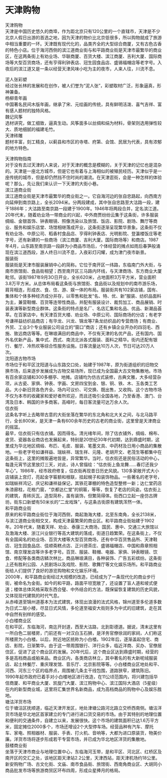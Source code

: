# 天津购物  
天津购物  
天津是中国历史悠久的商埠，作为距北京只有120公里的一个直辖市，天津是不少北京人假日出游的首选之地，因为天津的物价比北京低很多，所以购物就成了旅游中相当重要的一环。天津既有现代化的，品类齐全的大型综合商厦，又有古色古香的特色小店。位于海河西侧的滨江道商业街与和平路商业街是天津市最繁华的商业区，在这两条街上有劝业场、华联商厦、百货大楼、滨江商厦、吉利大厦、国际商场等大型百货商场，还有亨得利钟表店、冠生园食品店、盛锡福帽店等老字号。入夜后的滨江道又是一条以经营天津风味小吃为主的夜市，人来人往，川流不息。  

泥人张彩塑  
经过张长林的发展和在创作，被人们誉为“泥人张”，彩塑取材广泛，形象逼真，形神兼备。  
杨柳青年画  
中国著名民间木版年画，继承了宋、元绘画的传统，具有鲜明活泼、喜气吉祥、富有感人题材的独特风格。  
魏记风筝  
选材讲究，做工细致，逼真生动。风筝面多以丝绸和绢为材料，骨架则选用弹性较大、质地细腻的福建毛竹。  
天津砖雕  
题材丰富，刻工精良，以蓟县和市区的寺塔、府第、会馆、民居为代表，具有浓郁的地方特色。  

天津购物指南  
对于没有去过天津的人来说，对于天津的概念是模糊的，关于天津的记忆也是混杂的。天津是一座北方城市，但是它也有着与上海相似的被殖民经历。天津似乎是一座传统的城市，但是却仍然挡不住时尚的潮流。在天津逛街，会是一种怎样的体验呢？那么，先让我们来认识一下天津的大街小巷。  
滨江道商业街  
滨江道商业街是天津市最繁华的商业街之一。它自海河边的张自忠路起，向西南方向延伸到南京路上，全长2094米。分两段建成，其中张自忠路至大沽路一段，建干1886年；大沽路至南京路一段建于1900年。1946年将两段合并，定名滨江道。  
20年代末，随着劝业场一带商业的兴起，中外商贾纷纷云集于这条街，许多服装绸缎、金银首饰、钟表眼镜、照像洗染以及旅馆、饭店、影院、剧场、舞厅等商业、服务和娱乐店堂、场馆相继落成开业，这条街逐渐呈现繁华景象。这条街不仅有劝业场、中原公司、稻香村食品店、亨得利钟表店、光明影院、登瀛楼饭庄等老字号，还有新建的一些商场（滨江商厦、吉利大厦。国际商场等）和商店。1987年4月，山东路至南京路一段辟为小商品市场后，个体经营的摊点如雨后春笋般涌现在滨江道西段，游人终日川流不息，入夜彩灯闪耀，成为津门夜市新景。  
服装街  
服装街是天津市服装展销中心的简称。它位于南开区一纬路，东临南门外大街，与南市旅馆街、食品街相望；西至南开区三马路内环线，与天津商场、东方商业大厦毗邻。该街1987年9月3O日开业，全长620米，占地面积3万平方米，营业面积3.8万平方米。从总体布局看这条街与旅馆街、食品街以及规划中的南市游乐场，肩背相连，形成衣、食、住、游、娱一体的布局。服装街共有102家店铺，国有、集体和个体多种经济成分并存，以零售和批发“名、特、优、新”服装、纺织品面料为主，兼营鞋帽、百货等连带性商品，并配有服装设计、裁剪加工、商品展销、时装表演等新型商业群体。这条街的特点是名厂、名店汇集和名品、优品、新潮品荟萃。在百家店中，有天津百货大楼、劝业场、中原公司、国际商场的分店；有老字号谦祥益纺织品商店；有华龙、兴龙、锦龙等7条龙纺织品的专营商场；有商业、外贸、工业3个专业服装公司设立的“窗口”商店；还有乡镇企业开办的四羽毛、西施、致远商店等等。在琳琅满目的商品中，不仅有天津的名优产品，还有国内、国外名优新产品，集中式、西式、南流北派各式服装、面料之精华。街内还配有银行、餐厅、冷热欢等综合性服务设施。日客流量达10万人次，节日可达20万人次。  
沈阳道古物市场  
市场位于和平区沈阳道与山东路交口处，始建于1987年，原为街道组织的旧物交换市场，后来逐步发展成为古物交易场所，现已成为全国最大古文物集散地。市场有百余家店铺和300多棚亭、地摊。店铺均为仿古式装修，古典文雅，大多经营杂项，从古瓷、家俱、钟表、字画、文房四宝到金、银、铜、铁、木、玉各类工艺品，大小新旧货各色齐全。场内可议价、可交换、既出售，又收购。这个古物市场不仅为本市的收藏家和爱好者所欢迎，而且还吸引全国各地，乃至香港、澳门、台湾及日本、韩国的许多商客。高峰时，每日客流量可达万余人次。  
估衣街  
这条名字听上去略带古意的大街坐落在繁华的东北角和北大关之间，与北马路平行，全长800米，是天津一条有600余年历史的古老的商业街，这里曾是天津商业的摇篮。  
最早，估衣街只有估衣铺。因而得名。清光绪年间，除了估衣铺外，绸缎、棉布、皮货、瓷器各业商店也发展起来，特别是20世纪30年代初期，达到鼎盛时期，这里成为华北地区绸缎、布匹、毛皮、服装、笔墨文具、中药材及日用小商品的集散地。一些老字号如谦祥益、瑞蚨祥、瑞生祥、元隆、老胡开文、老茂生等都集中在这条街上，这里的摊贩遍地皆是，异常繁华。当时，估衣街还是民俗活动的中心，每逢元宵节这里放灯三天，对此，诗人曾描绘：“估衣街上鱼龙舞……春灯还我少年心”。1986年，经市政府修复，估衣街再现昔日历史风貌。130多家敞开式大小店铺装上宫灯，亮起金字匾额和根联，挂起幌子和装饰物品。一些著名的老字号，如瑞蚨祥鸿记、庆记和谦祥益保记，其铁花罩棚的特色造型整修一新；达仁堂药店朱漆廊柱，花格门窗，“京都达仁堂”的铜匾，等等，恢复了老店的风姿。估衣街上的建筑，青砖灰瓦，造型简朴，虽有装饰，但繁简得体。街西口立起一座仿古牌坊，街东口新塑有50米长的“二龙戏珠”，与这条古街原有建筑浑然一体。  
和平路商业街  
原来的和平路商业街位于海河西侧，南起渤海大楼，北至东南角，全长2138米，与滨江道商业街相交叉，构成天津最繁荣的商业区。和平路商业街始建于1902年。20年代末，随着天祥、劝业、泰康三大商场，国民、惠中、交通三大旅馆以及渤海大楼、浙江兴业银行等高大建筑的落成，街道日趋繁荣。在这条街上，不仅有全国闻名的劝业场、百货大楼等大型百货商场，还有中华百货售品所、天津鞋店、冠生园食品店、佳顺斋糕点店、正兴德茶庄、盛锡福帽店、中国和鼎章照相馆、南京理发店等许多老字号。百货、服装、鞋帽、电器、家俱、钟表眼镜、饮食、修配等各类商店鳞次林比，商品琳琅满目，各种装饰、广告五彩缤纷。这条街上还有胜利公园、人民剧场以及戏院、影院、歌舞厅等文化娱乐场所。和平路商业街给人们提供了良好的游览购物和文化娱乐环境。  
2000年，和平路商业街经过大规模的改造，已经成为了一条现代化的商业步行街，被命名为金街。如今的和平路，路面平坦宽敞了，还设置了盲人道和坡式便道；楼体总体风格采取东西合璧、中外结合的方法，既保留恢复建筑的历史风貌，又体现现代建筑的时代气息。  
从赤峰道至锦州道基本为法式建筑，体现出浪漫的法式风格，锦州道至多伦道多数为日式二层小楼，尽显日式风情，多伦道至福安大街则多为中式的旧建筑，走在其中自然有别样的感受。  
小白楼商业区  
在和平区，东临海河，南迄开封道，西至大沽路，北到彰德道。据说，清末这里有一所白色二层楼房，门前还有一对汉白玉石狮，是洋务官僚徐润的家祠，人们称这所楼房为小白楼。以后，附近地区统称为小白楼。1902年后，逐渐盖起住宅、商店、影院，日渐繁华。由于这一带周围银行、洋行众多，临近洋商、买办、官僚居住区，促进了这个商业区的发展。20年代后，这个商业区达到鼎盛时期，经营的多是高档商品或舶来品。商业区内，各类商店林立，其中著名的有大新呢绒服装店、起士林餐厅、重庆理发馆、音乐厅、北京影院等等。小白楼商业区地处和平、河西、河东三个区的临界点，周围被几条主干线包围，道路狭窄，建筑陈旧。1990年起市政府已着手对小白楼地区进行改造，在11公顷范围内，将兴建包括华信商厦、和平商业大厦、凯旋门大厦、滨江购物中心、滨江国际大酒店（5星级）在内的新型商业城，这里将汇集世界名新商品，成为高档商品的购物中心及娱乐胜地。  
塘沽洋货市场  
位于塘沽区抚顺道，临近天津开发区，地处津塘公路河北路立交桥西南侧。塘沽洋货市场是华北地区首家建立的专门进行进口货交易的市场。由于其特别的地理位置和便利的交通条件，自建立以来，发展很快。这个市场的建筑面积已达1.6万平方米，固定摊位2000多个，市场还增设2个大型停车场。经营品种有汽车、摩托车、家电、照相器材、服装、手表、打火机、音响等，大都为进口原装货，物美价廉。洋货市场将逐步形成若干专营市场，并已成为华北地区洋货的集散地。  
鼓楼商业街  
坐落于天津市商业与地理位置中心，东临海河玉带，是和平区、河北区、红桥区及南开区的交汇之处，该地区距天津站2.2公里，天津西站，距天津机场约18公里。新安购物广场、古文化街、文庙、南市食品街、旅馆街、西南角商业区、大胡同小商品批发市场等旅游商贸区环布四周，形成众星捧月的格局。  

<!-- Last processed: 2025-07-22 03:44:26 -->
